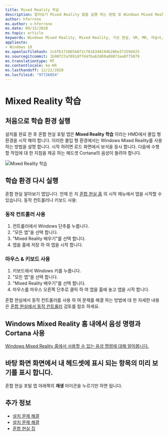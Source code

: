 ```yaml
---
title: Mixed Reality 학습
description: 알아보기 Mixed Reality 앱을 실행 하는 방법 및 Windows Mixed Reality를 탐색 하는 방법을 설명 합니다.
author: hferrone
ms.author: v-hferrone
ms.date: 09/15/2020
ms.topic: article
keywords: Windows Mixed Reality, Mixed Reality, 가상 현실, VR, MR, 자습서, 시작 하기
appliesto:
- Windows 10
ms.openlocfilehash: 2cbfb171065b0f2cf616348194b286e37159d425
ms.sourcegitcommit: 1b90f27af091dffd4fba63d69a89873aa0f75079
ms.translationtype: MT
ms.contentlocale: ko-KR
ms.lasthandoff: 12/22/2020
ms.locfileid: "97726054"
---
```

# <a name="learn-mixed-reality"></a>Mixed Reality 학습

## <a name="running-the-learning-experience-for-the-first-time"></a>처음으로 학습 환경 실행

설치를 완료 한 후 혼합 현실 포털 앱은 **Mixed Reality 학습** 이라는 HMD에서 몰입 형 환경을 시작 해야 합니다. 이러한 몰입 형 환경에서는 Windows Mixed Reality를 사용 하는 방법을 설명 합니다. 시작 하려면 로드 화면에서 보석을 응시 합니다. 다음에 수행할 작업에 대 한 지침을 제공 하는 헤드셋 Cortana의 음성이 들려야 합니다.

![Mixed Reality 학습](images/file-learnmixedrealitystart.png)

## <a name="rerun-the-learning-experience"></a>학습 환경 다시 실행

혼합 현실 알아보기 앱입니다. 언제 든 지 [혼합 현실 홈](your-mixed-reality-home.md) 의 시작 메뉴에서 앱을 시작할 수 있습니다. 동작 컨트롤러나 키보드 사용:

### <a name="use-your-motion-controllers"></a>동작 컨트롤러 사용

1. 컨트롤러에서 Windows 단추를 누릅니다.
2. "모든 앱"을 선택 합니다.
3. "Mixed Reality 배우기"를 선택 합니다.
4. 앱을 홈에 저장 하 여 앱을 시작 합니다.

### <a name="use-your-mouse--keyboard"></a>마우스 & 키보드 사용

1. 키보드에서 Windows 키를 누릅니다.
2. "모든 앱"을 선택 합니다.
3. "Mixed Reality 배우기"를 선택 합니다.
4. 마우스를 마우스 오른쪽 단추로 클릭 하 여 앱을 홈에 놓고 앱을 시작 합니다.

혼합 현실에서 동작 컨트롤러를 사용 하 여 문제를 해결 하는 방법에 대 한 자세한 내용은 [혼합 현실에서 동작 컨트롤러](controllers-in-wmr.md) 검토를 참조 하세요.

## <a name="use-voice-commands-and-cortana-inside-of-the-windows-mixed-reality-home"></a>Windows Mixed Reality 홈 내에서 음성 명령과 Cortana 사용

[Windows Mixed Reality 홈에서 사용할 수 있는 음성 명령에 대해 알아봅니다.](https://support.microsoft.com/help/4041322/windows-10-speech-in-windows-mixed-reality)

## <a name="show-a-preview-of-what-im-seeing-in-my-headset-on-my-desktops-screen"></a>바탕 화면 화면에서 내 헤드셋에 표시 되는 항목의 미리 보기를 표시 합니다.

혼합 현실 포털 앱 아래쪽의 **재생** 아이콘을 누르기만 하면 됩니다.

## <a name="see-also"></a>추가 정보

* [설치 문제 해결](installation_errors.md)
* [설치 문제 해결](wmr-setup-faq.md)
* [혼합 현실 집](your-mixed-reality-home.md)
